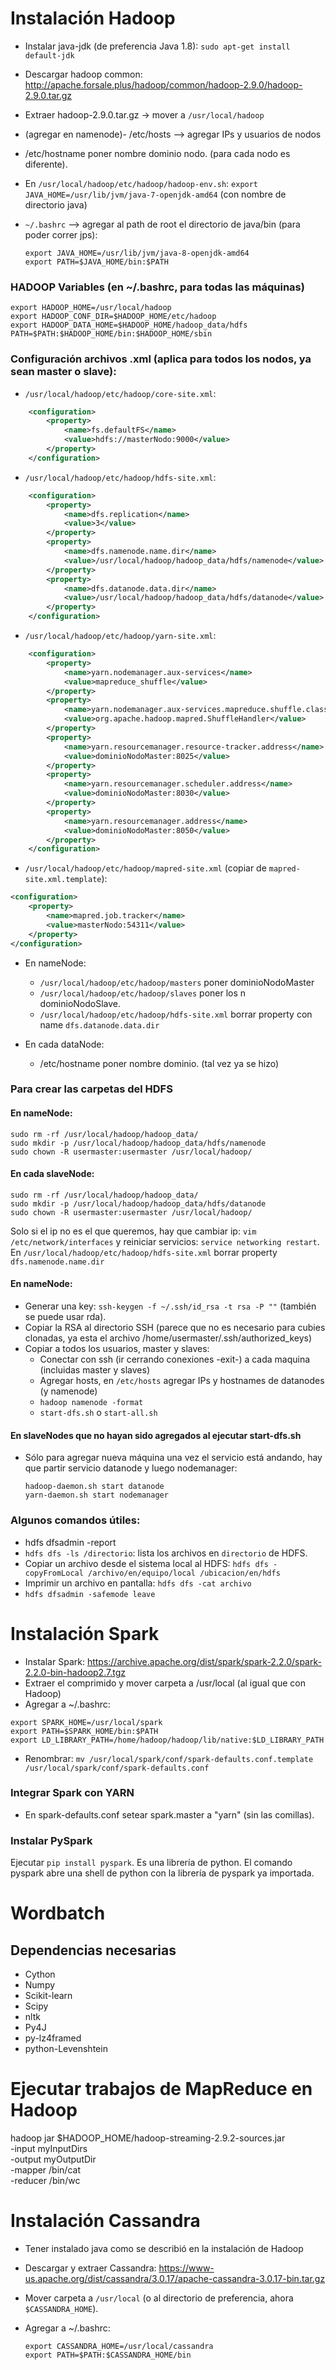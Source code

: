 # Instalación Hadoop
* Instalar java-jdk (de preferencia Java 1.8):
	`sudo apt-get install default-jdk`
* Descargar hadoop common: http://apache.forsale.plus/hadoop/common/hadoop-2.9.0/hadoop-2.9.0.tar.gz
* Extraer hadoop-2.9.0.tar.gz -> mover a `/usr/local/hadoop`
* (agregar en namenode)- /etc/hosts --> agregar IPs y usuarios de nodos
* /etc/hostname poner nombre dominio nodo. (para cada nodo es diferente).
* En `/usr/local/hadoop/etc/hadoop/hadoop-env.sh`:
`export JAVA_HOME=/usr/lib/jvm/java-7-openjdk-amd64` (con nombre de directorio java)
* `~/.bashrc` --> agregar al path de root el directorio de java/bin (para poder correr jps):
    
    ```
    export JAVA_HOME=/usr/lib/jvm/java-8-openjdk-amd64
    export PATH=$JAVA_HOME/bin:$PATH
    ```

### HADOOP Variables (en ~/.bashrc, para todas las máquinas)
```
export HADOOP_HOME=/usr/local/hadoop
export HADOOP_CONF_DIR=$HADOOP_HOME/etc/hadoop
export HADOOP_DATA_HOME=$HADOOP_HOME/hadoop_data/hdfs
PATH=$PATH:$HADOOP_HOME/bin:$HADOOP_HOME/sbin
```
### Configuración archivos .xml (aplica para todos los nodos, ya sean master o slave):

* `/usr/local/hadoop/etc/hadoop/core-site.xml`: 
```xml
    <configuration>
        <property>
            <name>fs.defaultFS</name>
            <value>hdfs://masterNodo:9000</value>
        </property>
    </configuration>
```
* `/usr/local/hadoop/etc/hadoop/hdfs-site.xml`:
```xml
    <configuration>
        <property>
            <name>dfs.replication</name>
            <value>3</value>
        </property>
        <property>
            <name>dfs.namenode.name.dir</name>
            <value>/usr/local/hadoop/hadoop_data/hdfs/namenode</value>
        </property>
        <property>
            <name>dfs.datanode.data.dir</name>
            <value>/usr/local/hadoop/hadoop_data/hdfs/datanode</value>
        </property>
    </configuration>
```
* `/usr/local/hadoop/etc/hadoop/yarn-site.xml`:
```xml
    <configuration>
        <property>
            <name>yarn.nodemanager.aux-services</name>
            <value>mapreduce_shuffle</value>
        </property>
        <property>
            <name>yarn.nodemanager.aux-services.mapreduce.shuffle.class</name>
            <value>org.apache.hadoop.mapred.ShuffleHandler</value>
        </property>
        <property>
            <name>yarn.resourcemanager.resource-tracker.address</name>
            <value>dominioNodoMaster:8025</value>      
        </property>
        <property>
            <name>yarn.resourcemanager.scheduler.address</name>
            <value>dominioNodoMaster:8030</value>      
        </property>
        <property>
            <name>yarn.resourcemanager.address</name>
            <value>dominioNodoMaster:8050</value>       
        </property>
    </configuration>
```
* `/usr/local/hadoop/etc/hadoop/mapred-site.xml` (copiar de `mapred-site.xml.template`):

```xml
<configuration>
    <property>
        <name>mapred.job.tracker</name>
        <value>masterNodo:54311</value>           
    </property>
</configuration>
```
* En nameNode:
    - `/usr/local/hadoop/etc/hadoop/masters` poner dominioNodoMaster
    - `/usr/local/hadoop/etc/hadoop/slaves` poner los n dominioNodoSlave.
    - `/usr/local/hadoop/etc/hadoop/hdfs-site.xml` borrar property con name `dfs.datanode.data.dir`

* En cada dataNode:

    - /etc/hostname poner nombre dominio. (tal vez ya se hizo)

### Para crear las carpetas del HDFS
#### En nameNode:
    sudo rm -rf /usr/local/hadoop/hadoop_data/
    sudo mkdir -p /usr/local/hadoop/hadoop_data/hdfs/namenode
    sudo chown -R usermaster:usermaster /usr/local/hadoop/   

#### En cada slaveNode:

    sudo rm -rf /usr/local/hadoop/hadoop_data/
    sudo mkdir -p /usr/local/hadoop/hadoop_data/hdfs/datanode
    sudo chown -R usermaster:usermaster /usr/local/hadoop/

Solo si el ip no es el que queremos, hay que cambiar ip: 
`vim /etc/network/interfaces` y reiniciar servicios: `service networking restart`.
En `/usr/local/hadoop/etc/hadoop/hdfs-site.xml` borrar property `dfs.namenode.name.dir`

#### En nameNode:

* Generar una key:
    `ssh-keygen -f ~/.ssh/id_rsa -t rsa -P ""`
(también se puede usar rda).
* Copiar la RSA al directorio SSH (parece que no es necesario para cubies clonadas, ya esta el archivo /home/usermaster/.ssh/authorized_keys)
* Copiar a todos los usuarios, master y slaves:
    * Conectar con ssh (ir cerrando conexiones -exit-) a cada maquina (incluidas master y slaves) 
    * Agregar hosts, en `/etc/hosts` agregar IPs y hostnames de datanodes (y namenode)
    * `hadoop namenode -format`
    * `start-dfs.sh` o `start-all.sh`
    
#### En slaveNodes que no hayan sido agregados al ejecutar start-dfs.sh
* Sólo para agregar nueva máquina una vez el servicio está andando, hay que partir servicio datanode y luego nodemanager:
    ```        
    hadoop-daemon.sh start datanode
    yarn-daemon.sh start nodemanager
    ```

### Algunos comandos útiles:

* hdfs dfsadmin -report
* `hdfs dfs -ls /directorio`: lista los archivos en `directorio` de HDFS.
* Copiar un archivo desde el sistema local al HDFS:
`hdfs dfs -copyFromLocal /archivo/en/equipo/local /ubicacion/en/hdfs`
* Imprimir un archivo en pantalla: 
`hdfs dfs -cat archivo`
* `hdfs dfsadmin -safemode leave`

# Instalación Spark
* Instalar Spark: https://archive.apache.org/dist/spark/spark-2.2.0/spark-2.2.0-bin-hadoop2.7.tgz
* Extraer el comprimido y mover carpeta a /usr/local (al igual que con Hadoop)
* Agregar a ~/.bashrc:
```
export SPARK_HOME=/usr/local/spark
export PATH=$SPARK_HOME/bin:$PATH
export LD_LIBRARY_PATH=/home/hadoop/hadoop/lib/native:$LD_LIBRARY_PATH
```
* Renombrar:
```mv /usr/local/spark/conf/spark-defaults.conf.template /usr/local/spark/conf/spark-defaults.conf```

### Integrar Spark con YARN

* En spark-defaults.conf setear spark.master a "yarn" (sin las comillas).

### Instalar PySpark

Ejecutar `pip install pyspark`. Es una librería de python.
El comando pyspark abre una shell de python con la librería de pyspark ya importada.

# Wordbatch


## Dependencias necesarias
* Cython
* Numpy
* Scikit-learn
* Scipy
* nltk
* Py4J
* py-lz4framed
* python-Levenshtein

# Ejecutar trabajos de MapReduce en Hadoop
hadoop jar $HADOOP_HOME/hadoop-streaming-2.9.2-sources.jar \
    -input myInputDirs \
    -output myOutputDir \
    -mapper /bin/cat \
    -reducer /bin/wc

# Instalación Cassandra
* Tener instalado java como se describió en la instalación de Hadoop
* Descargar y extraer Cassandra: https://www-us.apache.org/dist/cassandra/3.0.17/apache-cassandra-3.0.17-bin.tar.gz
* Mover carpeta a `/usr/local` (o al directorio de preferencia, ahora `$CASSANDRA_HOME`).
* Agregar a ~/.bashrc:

    ```
    export CASSANDRA_HOME=/usr/local/cassandra
    export PATH=$PATH:$CASSANDRA_HOME/bin
    ```